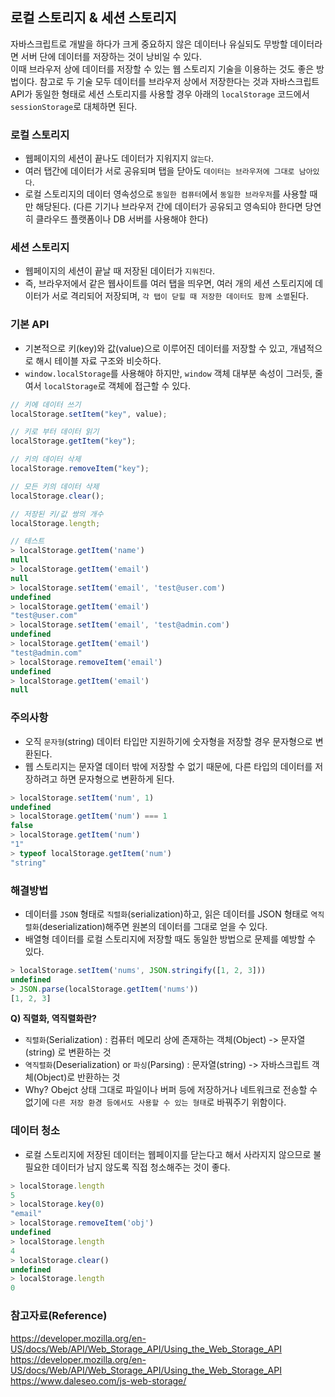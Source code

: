 ## 로컬 스토리지 & 세션 스토리지
자바스크립트로 개발을 하다가 크게 중요하지 않은 데이터나 유실되도 무방할 데이터라면 서버 단에 데이터를 저장하는 것이 낭비일 수 있다.    
이때 브라우저 상에 데이터를 저장할 수 있는 웹 스토리지 기술을 이용하는 것도 좋은 방법이다.
참고로 두 기술 모두 데이터를 브라우저 상에서 저장한다는 것과 자바스크립트 API가 동일한 형태로 세션 스토리지를 사용할 경우 아래의 `localStorage` 코드에서 `sessionStorage`로 대체하면 된다.

### 로컬 스토리지
- 웹페이지의 세션이 끝나도 데이터가 지워지지 `않는다`.
- 여러 탭간에 데이터가 서로 공유되며 탭을 닫아도 `데이터는 브라우저에 그대로 남아있다`.
- 로컬 스토리지의 데이터 영속성으로 `동일한 컴퓨터`에서 `동일한 브라우저`를 사용할 때만 해당된다. (다른 기기나 브라우저 간에 데이터가 공유되고 영속되야 한다면 당연히 클라우드 플랫폼이나 DB 서버를 사용해야 한다)

### 세션 스토리지
- 웹페이지의 세션이 끝날 때 저장된 데이터가 `지워진다`.
- 즉, 브라우저에서 같은 웹사이트를 여러 탭을 띄우면, 여러 개의 세션 스토리지에 데이터가 서로 격리되어 저장되며, `각 탭이 닫힐 때 저장한 데이터도 함께 소멸`된다.

### 기본 API
- 기본적으로 키(key)와 값(value)으로 이루어진 데이터를 저장할 수 있고, 개념적으로 해시 테이블 자료 구조와 비슷하다.
- `window.localStorage`를 사용해야 하지만, `window` 객체 대부분 속성이 그러듯, 줄여서 `localStorage`로 객체에 접근할 수 있다.
```js
// 키에 데이터 쓰기
localStorage.setItem("key", value);

// 키로 부터 데이터 읽기
localStorage.getItem("key");

// 키의 데이터 삭제
localStorage.removeItem("key");

// 모든 키의 데이터 삭제
localStorage.clear();

// 저장된 키/값 쌍의 개수
localStorage.length;

// 테스트
> localStorage.getItem('name')
null
> localStorage.getItem('email')
null
> localStorage.setItem('email', 'test@user.com')
undefined
> localStorage.getItem('email')
"test@user.com"
> localStorage.setItem('email', 'test@admin.com')
undefined
> localStorage.getItem('email')
"test@admin.com"
> localStorage.removeItem('email')
undefined
> localStorage.getItem('email')
null
```

### 주의사항
- 오직 `문자형`(string) 데이터 타입만 지원하기에 숫자형을 저장할 경우 문자형으로 변환된다.
- 웹 스토리지는 문자열 데이터 밖에 저장할 수 없기 때문에, 다른 타입의 데이터를 저장하려고 하면 문자형으로 변환하게 된다.
```js
> localStorage.setItem('num', 1)
undefined
> localStorage.getItem('num') === 1
false
> localStorage.getItem('num')
"1"
> typeof localStorage.getItem('num')
"string"
```
### 해결방법
- 데이터를 `JSON` 형태로 `직렬화`(serialization)하고, 읽은 데이터를 JSON 형태로 `역직렬화`(deserialization)해주면 원본의 데이터를 그대로 얻을 수 있다.
- 배열형 데이터를 로컬 스토리지에 저장할 때도 동일한 방법으로 문제를 예방할 수 있다.
```js
> localStorage.setItem('nums', JSON.stringify([1, 2, 3]))
undefined
> JSON.parse(localStorage.getItem('nums'))
[1, 2, 3]
```
**Q) 직렬화, 역직렬화란?**
- `직렬화`(Serialization) : 컴퓨터 메모리 상에 존재하는 객체(Object) -> 문자열(string) 로 변환하는 것
- `역직렬화`(Deserialization) or `파싱`(Parsing) : 문자열(string) -> 자바스크립트 객체(Object)로 반환하는 것
- Why? Obejct 상태 그대로 파일이나 버퍼 등에 저장하거나 네트워크로 전송할 수 없기에 `다른 저장 환경 등에서도 사용할 수 있는 형태`로 바꿔주기 위함이다.

### 데이터 청소
- 로컬 스토리지에 저장된 데이터는 웹페이지를 닫는다고 해서 사라지지 않으므로 불필요한 데이터가 남지 않도록 직접 청소해주는 것이 좋다.
```js
> localStorage.length
5
> localStorage.key(0)
"email"
> localStorage.removeItem('obj')
undefined
> localStorage.length
4
> localStorage.clear()
undefined
> localStorage.length
0
```

### 참고자료(Reference)
https://developer.mozilla.org/en-US/docs/Web/API/Web_Storage_API/Using_the_Web_Storage_API
https://developer.mozilla.org/en-US/docs/Web/API/Web_Storage_API/Using_the_Web_Storage_API
https://www.daleseo.com/js-web-storage/

